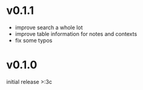 # v0.1.1
- improve search a whole lot
- improve table information for notes and contexts
- fix some typos

# v0.1.0
initial release >:3c
